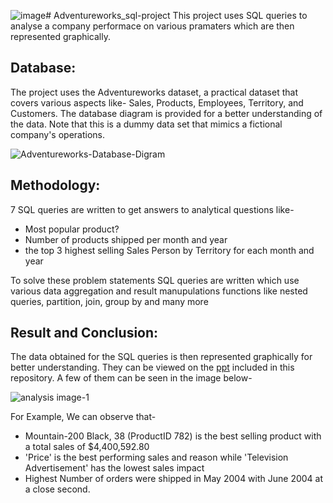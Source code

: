 ![image](https://github.com/Shreya-Gupta1/AdventureWorks_SQL-Project/assets/86680103/89a7b7b6-6f21-4079-b728-f3e6ebca105f)# Adventureworks_sql-project
This project uses SQL queries to analyse a company performace on various pramaters which are then represented graphically.

## Database: 
The project uses the Adventureworks dataset, a practical dataset that covers various aspects like- Sales, Products, Employees, Territory, and Customers. The database diagram is provided for a better understanding of the data. Note that this is a dummy data set that mimics a fictional company's operations.

![Adventureworks-Database-Digram](https://github.com/Shreya-Gupta1/Adventureworks_sql-project/assets/86680103/1ded7ca8-614f-439f-ba25-35ae0f8835a7)

## Methodology:
7 SQL queries are written to get answers to analytical questions like- 
* Most popular product?
* Number of products shipped per month and year
* the top 3 highest selling Sales Person by Territory for each month and year

To solve these problem statements SQL queries are written which use various data aggregation and result manupulations functions like nested queries, partition, join, group by and many more

## Result and Conclusion:
The data obtained for the SQL queries is then represented graphically for better understanding. They can be viewed on the [ppt](https://github.com/Shreya-Gupta1/Adventureworks_sql-project/blob/main/AdventureWorks_Analysis.pdf) included in this repository. A few of them can be seen in the image below- 


![analysis image-1](https://github.com/Shreya-Gupta1/Adventureworks_sql-project/assets/86680103/94fcda24-247c-4946-8b52-93b3c43a5c72)


For Example, We can observe that-
* Mountain-200 Black, 38 (ProductID 782) is the best selling product with a total sales of $4,400,592.80
* 'Price' is the best performing sales and reason while 'Television Advertisement' has the lowest sales impact
* Highest Number of orders were shipped in May 2004 with June 2004 at a close second.

